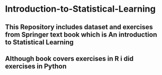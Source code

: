 # Introduction-to-Statistical-Learning
## This Repository includes dataset and exercises from Springer text book which is An introduction to Statistical Learning
## Although book covers exercises in R i did exercises in Python
